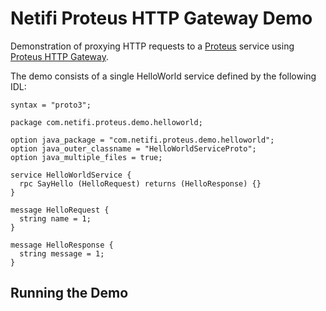 # Netifi Proteus HTTP Gateway Demo
Demonstration of proxying HTTP requests to a [Proteus](https://www.netifi.com/proteus.html) service using [Proteus HTTP Gateway](https://github.com/netifi-proteus/proteus-httpgateway).

The demo consists of a single HelloWorld service defined by the following IDL:

    syntax = "proto3";
    
    package com.netifi.proteus.demo.helloworld;
    
    option java_package = "com.netifi.proteus.demo.helloworld";
    option java_outer_classname = "HelloWorldServiceProto";
    option java_multiple_files = true;
    
    service HelloWorldService {
      rpc SayHello (HelloRequest) returns (HelloResponse) {}
    }
    
    message HelloRequest {
      string name = 1;
    }
    
    message HelloResponse {
      string message = 1;
    }

## Running the Demo